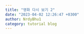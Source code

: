 ```yaml
---
title: "영화 다시 보기 2"
date: "2023-04-02 12:26:47 +0300"
author: NrdyBhu1
category: tutorial blog
---
```

